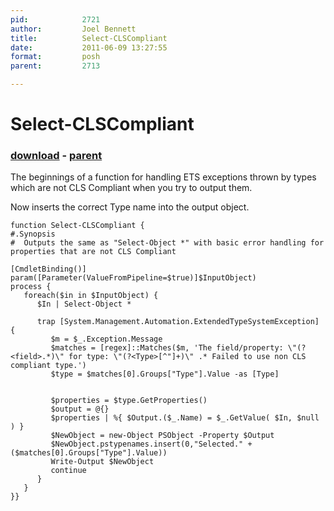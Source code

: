 ```yaml
---
pid:            2721
author:         Joel Bennett
title:          Select-CLSCompliant
date:           2011-06-09 13:27:55
format:         posh
parent:         2713

---
```


# Select-CLSCompliant

### [download](Scripts\2721.ps1) - [parent](Scripts\2713.md)

The beginnings of a function for handling ETS exceptions thrown by types which are not CLS Compliant when you try to output them.

Now inserts the correct Type name into the output object.

```posh
function Select-CLSCompliant {
#.Synopsis
#  Outputs the same as "Select-Object *" with basic error handling for properties that are not CLS Compliant

[CmdletBinding()]
param([Parameter(ValueFromPipeline=$true)]$InputObject)
process {
   foreach($in in $InputObject) {
      $In | Select-Object *

      trap [System.Management.Automation.ExtendedTypeSystemException] {
         $m = $_.Exception.Message
         $matches = [regex]::Matches($m, 'The field/property: \"(?<field>.*)\" for type: \"(?<Type>[^"]+)\" .* Failed to use non CLS compliant type.')
         $type = $matches[0].Groups["Type"].Value -as [Type]
         
            
         $properties = $type.GetProperties()
         $output = @{}
         $properties | %{ $Output.($_.Name) = $_.GetValue( $In, $null ) }
         $NewObject = new-Object PSObject -Property $Output
         $NewObject.pstypenames.insert(0,"Selected." + ($matches[0].Groups["Type"].Value))
         Write-Output $NewObject
         continue
      }
   }
}}
```
